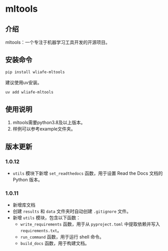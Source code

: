 # mltools

## 介绍

mltools：一个专注于机器学习工具开发的开源项目。

## 安装命令

```bash
pip install wliafe-mltools
```

建议使用uv安装。

```bash
uv add wliafe-mltools
```

## 使用说明

1. mltools需要python3.8及以上版本。
2. 样例可以参考example文件夹。

## 版本更新

### 1.0.12

+ `utils` 模块下新增 `set_readthedocs` 函数，用于设置 Read the Docs 文档的 Python 版本。

### 1.0.11

+ 新增库文档
+ 创建 `results` 和 `data` 文件夹时自动创建 `.gitignore` 文件。
+ 新增 `utils` 模块，包含以下函数：
  + `write_requirements` 函数，用于从 `pyproject.toml` 中提取依赖并写入 `requirements.txt`。
  + `run_command` 函数，用于运行 shell 命令。
  + `build_docs` 函数，用于构建文档。
